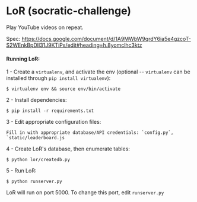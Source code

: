 LoR (socratic-challenge)
======================

Play YouTube videos on repeat.

Spec: https://docs.google.com/document/d/1A9MWbW9qrdY6ia5e4gzcoT-S2WEnkBpDIl31J9KTiPs/edit#heading=h.8yomclhc3ktz

#### Running LoR:

1 - Create a `virtualenv`, and activate the env (optional -- `virtualenv` can be installed through `pip install virtualenv`):

    $ virtualenv env && source env/bin/activate

2 - Install dependencies:

    $ pip install -r requirements.txt

3 - Edit appropriate configuration files: 

    Fill in with appropriate database/API credentials: `config.py`, `static/leaderboard.js
    
4 - Create LoR's database, then enumerate tables:

    $ python lor/createdb.py
    
5 - Run LoR:

    $ python runserver.py


LoR will run on port 5000. To change this port, edit `runserver.py`
